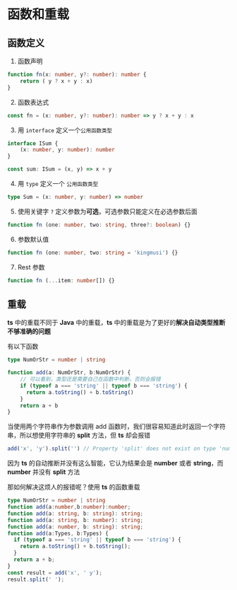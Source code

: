 # 函数和重载

## 函数定义

1. 函数声明

```typescript
function fn(x: number, y?: number): number {
	return ( y ? x + y : x)
}
```

2. 函数表达式

```typescript
const fn = (x: number, y?: number): number => y ? x + y : x
```

3. 用 `interface` 定义一个`公用函数类型`

```typescript
interface ISum {
    (x: number, y: number): number
}

const sum: ISum = (x, y) => x + y
```

4. 用 `type` 定义一个 `公用函数类型`

```typescript
type Sum = (x: number, y: number) => number
```

5. 使用关键字 `?` 定义参数为**可选**，可选参数只能定义在必选参数后面

```typescript
function fn (one: number, two: string, three?: boolean) {}
```

6. 参数默认值

```typescript
function fn (one: number, two: string = 'kingmusi') {}
```

7. Rest 参数

```typescript
function fn (...item: number[]) {}
```

## 重载

**ts** 中的重载不同于 **Java** 中的重载，**ts** 中的重载是为了更好的**解决自动类型推断不够准确的问题**

有以下函数

```typescript
type NumOrStr = number | string

function add(a: NumOrStr, b:NumOrStr) {
    // 可以看到，类型还是需要自己在函数中判断，否则会报错
    if (typeof a === 'string' || typeof b === 'string') {
      return a.toString() + b.toString()
    }
    return a + b
}
```

当使用两个字符串作为参数调用 add 函数时，我们很容易知道此时返回一个字符串，所以想使用字符串的 **split** 方法，但 **ts** 却会报错

```typescript
add('x', 'y').split('') // Property 'split' does not exist on type 'number'
```

因为 **ts** 的自动推断并没有这么智能，它认为结果会是 **number** 或者 **string**，而 **number** 并没有 **split** 方法

那如何解决这烦人的报错呢？使用 **ts** 的函数重载

```typescript
type NumOrStr = number | string
function add(a:number,b:number):number;
function add(a: string, b: string): string;
function add(a: string, b: number): string;
function add(a: number, b: string): string;
function add(a:Types, b:Types) {
  if (typeof a === 'string' || typeof b === 'string') {
    return a.toString() + b.toString();
  }
  return a + b;
}
const result = add('x', ' y');
result.split(' ');
```

